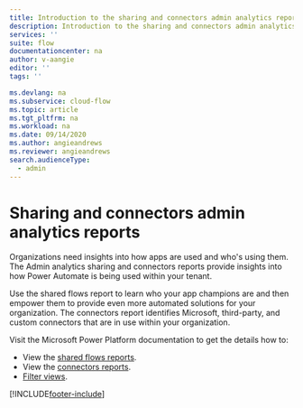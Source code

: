```yaml
---
title: Introduction to the sharing and connectors admin analytics reports | Microsoft Docs
description: Introduction to the sharing and connectors admin analytics reports for Power Automate.
services: ''
suite: flow
documentationcenter: na
author: v-aangie
editor: ''
tags: ''

ms.devlang: na
ms.subservice: cloud-flow
ms.topic: article
ms.tgt_pltfrm: na
ms.workload: na
ms.date: 09/14/2020
ms.author: angieandrews
ms.reviewer: angieandrews
search.audienceType: 
  - admin
---
```


# Sharing and connectors admin analytics reports

Organizations need insights into how apps are used and who's using them. The Admin analytics sharing and connectors reports provide insights into how Power Automate is being used within your tenant. 

Use the shared flows report to learn who your app champions are and then empower them to provide even more automated solutions for your organization. The connectors report identifies Microsoft, third-party, and custom connectors that are in use within your organization.

Visit the Microsoft Power Platform documentation to get the details how to:

- View the [shared flows reports](/power-platform/admin/analytics-flow#shared-report).
- View the [connectors reports](/power-platform/admin/analytics-flow#connectors-report).
- [Filter views](/power-platform/admin/analytics-flow#view-reports-in-other-environments).


[!INCLUDE[footer-include](includes/footer-banner.md)]
